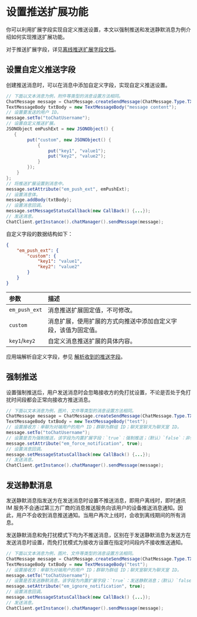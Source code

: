 # 设置推送扩展功能

你可以利用扩展字段实现自定义推送设置，本文以强制推送和发送静默消息为例介绍如何实现推送扩展功能。

对于推送扩展字段，详见[离线推送扩展字段文档](/docs/sdk/server-side/push_extension.html)。

## 设置自定义推送字段

创建推送消息时，可以在消息中添加自定义字段，实现自定义推送设置。

```java
// 下面以文本消息为例，附件等类型的消息设置方法相同。
ChatMessage message = ChatMessage.createSendMessage(ChatMessage.Type.TXT);
TextMessageBody txtBody = new TextMessageBody("message content");
// 设置要发送的用户 ID。
message.setTo("toChatUsername");
// 设置自定义推送扩展。
JSONObject emPushExt = new JSONObject() {
   {
        put("custom", new JSONObject() {
            {
                put("key1", "value1");
                put("key2", "value2");
            }
        });
    }
};
// 将推送扩展设置到消息中。
message.setAttribute("em_push_ext", emPushExt);
// 设置消息体。
message.addBody(txtBody);
// 设置消息回调。
message.setMessageStatusCallback(new CallBack() {...});
// 发送消息。
ChatClient.getInstance().chatManager().sendMessage(message);
```

自定义字段的数据结构如下：

```json
{
    "em_push_ext": {
        "custom": {
            "key1": "value1",
            "key2": "value2"
        }
    }
}
```

| 参数             | 描述               |
| :--------------- | :----------------- |
| `em_push_ext`    | 消息推送扩展固定值，不可修改。 |
| `custom`         | 消息扩展，使用扩展的方式向推送中添加自定义字段，该值为固定值。 |
| `key1`/`key2`    | 自定义消息推送扩展的具体内容。 |

应用端解析自定义字段，参见 [解析收到的推送字段](push_parsing.html)。

## 强制推送

设置强制推送后，用户发送消息时会忽略接收方的免打扰设置，不论是否处于免打扰时间段都会正常向接收方推送消息。

```java
// 下面以文本消息为例，图片、文件等类型的消息设置方法相同。
ChatMessage message = ChatMessage.createSendMessage(ChatMessage.Type.TXT);
TextMessageBody txtBody = new TextMessageBody("test");
// 设置接收方：单聊为对端用户的用户 ID；群聊为群组 ID；聊天室聊天为聊天室 ID。
message.setTo("toChatUsername");
// 设置是否为强制推送，该字段为内置扩展字段：`true`：强制推送；（默认）`false`：非强制推送。
message.setAttribute("em_force_notification", true);
// 设置消息回调。
message.setMessageStatusCallback(new CallBack() {...});
// 发送消息。
ChatClient.getInstance().chatManager().sendMessage(message);
```

## 发送静默消息

发送静默消息指发送方在发送消息时设置不推送消息，即用户离线时，即时通讯 IM 服务不会通过第三方厂商的消息推送服务向该用户的设备推送消息通知。因此，用户不会收到消息推送通知。当用户再次上线时，会收到离线期间的所有消息。

发送静默消息和免打扰模式下均为不推送消息，区别在于发送静默消息为发送方在发送消息时设置，而免打扰模式为接收方设置在指定时间段内不接收推送通知。

```java
// 下面以文本消息为例，图片、文件等类型的消息设置方法相同。
ChatMessage message = ChatMessage.createSendMessage(ChatMessage.Type.TXT);
TextMessageBody txtBody = new TextMessageBody("test");
// 设置接收方：单聊为对端用户的用户 ID；群聊为群组 ID；聊天室聊天为聊天室 ID。
message.setTo("toChatUsername");
// 设置是否发送静默消息。该字段为内置扩展字段：`true`：发送静默消息；（默认）`false`：推送该消息。
message.setAttribute("em_ignore_notification", true);
// 设置消息回调。
message.setMessageStatusCallback(new CallBack() {...});
// 发送消息。
ChatClient.getInstance().chatManager().sendMessage(message);
```


